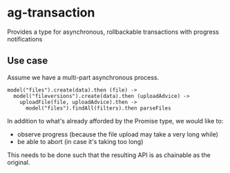 # ag-transaction
Provides a type for asynchronous, rollbackable transactions with progress notifications

## Use case

Assume we have a multi-part asynchronous process.

    model("files").create(data).then (file) ->
      model("fileversions").create(data).then (uploadAdvice) ->
        uploadFile(file, uploadAdvice).then ->
          model("files").findAll(filters).then parseFiles

In addition to what's already afforded by the Promise type, we would like to:

- observe progress (because the file upload may take a very long while)
- be able to abort (in case it's taking too long)

This needs to be done such that the resulting API is as chainable as the original.
